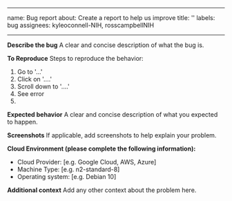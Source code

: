 
---
name: Bug report
about: Create a report to help us improve
title: ''
labels: bug
assignees: kyleoconnell-NIH, rosscampbellNIH

---

**Describe the bug**
A clear and concise description of what the bug is.

**To Reproduce**
Steps to reproduce the behavior:
1. Go to '...'
2. Click on '....'
3. Scroll down to '....'
4. See error
5. 
**Expected behavior**
A clear and concise description of what you expected to happen.

**Screenshots**
If applicable, add screenshots to help explain your problem.

**Cloud Environment (please complete the following information):**
 - Cloud Provider: [e.g. Google Cloud, AWS, Azure]
 - Machine Type: [e.g. n2-standard-8]
 - Operating system: [e.g. Debian 10]

**Additional context**
Add any other context about the problem here.
